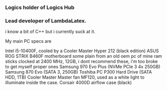 ### Logics holder of Logics Hub
### Lead developer of LambdaLatex.
i know a bit of C++ but i currently suck at it.

My main PC specs are

Intel i5-10400F, cooled by a Cooler Master Hyper 212 (black edition)
ASUS ROG STRIX B460F motherboard
some plain from an old oem pc of mine ram sticks clocked at 2400 MHz, 12GB, i dont recommend these, i'm too broke to get myself proper ones
Samsung 970 Evo Plus (NVMe PCIe 3 4x 250GB)
Samsung 870 Evo (SATA 3, 250GB)
Toshiba PC P300 Hard Drive (SATA HDD, 1TB)
Cooler Master Master fan MF120, used as a white light to illuminate inside the case.
Corsair 4000D airflow case (black)
